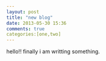```yaml
---
layout: post
title: "new blog"
date: 2013-05-30 15:36
comments: true
categories:[one,two] 
---
```

hello!! finally i am writting something.
